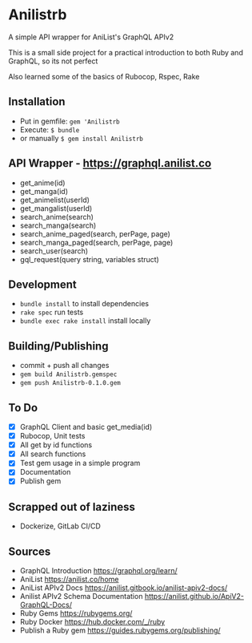 # Anilistrb

A simple API wrapper for AniList's GraphQL APIv2

This is a small side project for a practical introduction to both Ruby and GraphQL,
so its not perfect

Also learned some of the basics of Rubocop, Rspec, Rake


## Installation
* Put in gemfile: ```gem 'Anilistrb```
* Execute: ```$ bundle```
* or manually ```$ gem install Anilistrb```


## API Wrapper - https://graphql.anilist.co
* get_anime(id)
* get_manga(id)
* get_animelist(userId)
* get_mangalist(userId)
* search_anime(search)
* search_manga(search)
* search_anime_paged(search, perPage, page)
* search_manga_paged(search, perPage, page)
* search_user(search)
* gql_request(query string, variables struct)


## Development
* ```bundle install``` to install dependencies
* ```rake spec``` run tests
* ```bundle exec rake install``` install locally 

## Building/Publishing
* commit + push all changes
* ```gem build Anilistrb.gemspec```
* ```gem push Anilistrb-0.1.0.gem```

## To Do
- [x] GraphQL Client and basic get_media(id)
- [x] Rubocop, Unit tests
- [x] All get by id functions
- [x] All search functions
- [x] Test gem usage in a simple program
- [x] Documentation
- [x] Publish gem

## Scrapped out of laziness
* Dockerize, GitLab CI/CD


## Sources
* GraphQL Introduction https://graphql.org/learn/
* AniList https://anilist.co/home
* AniList APIv2 Docs https://anilist.gitbook.io/anilist-apiv2-docs/
* Anilist APIv2 Schema Documentation https://anilist.github.io/ApiV2-GraphQL-Docs/
* Ruby Gems https://rubygems.org/
* Ruby Docker https://hub.docker.com/_/ruby
* Publish a Ruby gem https://guides.rubygems.org/publishing/
